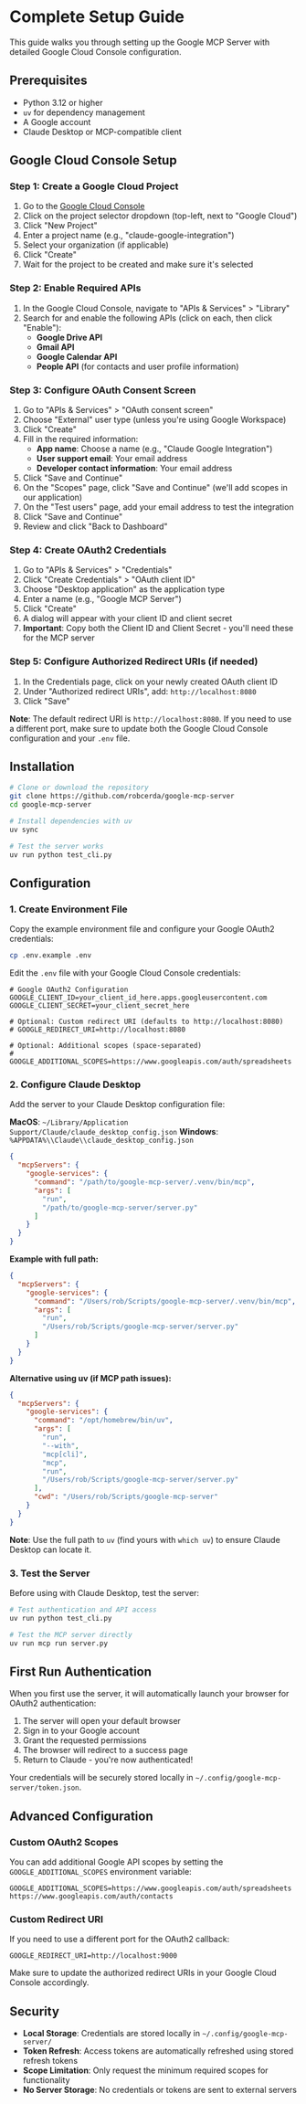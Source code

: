 # Complete Setup Guide

This guide walks you through setting up the Google MCP Server with detailed Google Cloud Console configuration.

## Prerequisites

- Python 3.12 or higher
- `uv` for dependency management
- A Google account
- Claude Desktop or MCP-compatible client

## Google Cloud Console Setup

### Step 1: Create a Google Cloud Project

1. Go to the [Google Cloud Console](https://console.cloud.google.com/)
2. Click on the project selector dropdown (top-left, next to "Google Cloud")
3. Click "New Project"
4. Enter a project name (e.g., "claude-google-integration")
5. Select your organization (if applicable)
6. Click "Create"
7. Wait for the project to be created and make sure it's selected

### Step 2: Enable Required APIs

1. In the Google Cloud Console, navigate to "APIs & Services" > "Library"
2. Search for and enable the following APIs (click on each, then click "Enable"):
   - **Google Drive API**
   - **Gmail API**
   - **Google Calendar API**
   - **People API** (for contacts and user profile information)

### Step 3: Configure OAuth Consent Screen

1. Go to "APIs & Services" > "OAuth consent screen"
2. Choose "External" user type (unless you're using Google Workspace)
3. Click "Create"
4. Fill in the required information:
   - **App name**: Choose a name (e.g., "Claude Google Integration")
   - **User support email**: Your email address
   - **Developer contact information**: Your email address
5. Click "Save and Continue"
6. On the "Scopes" page, click "Save and Continue" (we'll add scopes in our application)
7. On the "Test users" page, add your email address to test the integration
8. Click "Save and Continue"
9. Review and click "Back to Dashboard"

### Step 4: Create OAuth2 Credentials

1. Go to "APIs & Services" > "Credentials"
2. Click "Create Credentials" > "OAuth client ID"
3. Choose "Desktop application" as the application type
4. Enter a name (e.g., "Google MCP Server")
5. Click "Create"
6. A dialog will appear with your client ID and client secret
7. **Important**: Copy both the Client ID and Client Secret - you'll need these for the MCP server

### Step 5: Configure Authorized Redirect URIs (if needed)

1. In the Credentials page, click on your newly created OAuth client ID
2. Under "Authorized redirect URIs", add: `http://localhost:8080`
3. Click "Save"

**Note**: The default redirect URI is `http://localhost:8080`. If you need to use a different port, make sure to update both the Google Cloud Console configuration and your `.env` file.

## Installation

```bash
# Clone or download the repository
git clone https://github.com/robcerda/google-mcp-server
cd google-mcp-server

# Install dependencies with uv
uv sync

# Test the server works
uv run python test_cli.py
```

## Configuration

### 1. Create Environment File

Copy the example environment file and configure your Google OAuth2 credentials:

```bash
cp .env.example .env
```

Edit the `.env` file with your Google Cloud Console credentials:

```env
# Google OAuth2 Configuration
GOOGLE_CLIENT_ID=your_client_id_here.apps.googleusercontent.com
GOOGLE_CLIENT_SECRET=your_client_secret_here

# Optional: Custom redirect URI (defaults to http://localhost:8080)
# GOOGLE_REDIRECT_URI=http://localhost:8080

# Optional: Additional scopes (space-separated)
# GOOGLE_ADDITIONAL_SCOPES=https://www.googleapis.com/auth/spreadsheets
```

### 2. Configure Claude Desktop

Add the server to your Claude Desktop configuration file:

**MacOS**: `~/Library/Application Support/Claude/claude_desktop_config.json`
**Windows**: `%APPDATA%\\Claude\\claude_desktop_config.json`

```json
{
  "mcpServers": {
    "google-services": {
      "command": "/path/to/google-mcp-server/.venv/bin/mcp",
      "args": [
        "run",
        "/path/to/google-mcp-server/server.py"
      ]
    }
  }
}
```

**Example with full path:**
```json
{
  "mcpServers": {
    "google-services": {
      "command": "/Users/rob/Scripts/google-mcp-server/.venv/bin/mcp",
      "args": [
        "run",
        "/Users/rob/Scripts/google-mcp-server/server.py"
      ]
    }
  }
}
```

**Alternative using uv (if MCP path issues):**
```json
{
  "mcpServers": {
    "google-services": {
      "command": "/opt/homebrew/bin/uv",
      "args": [
        "run",
        "--with",
        "mcp[cli]",
        "mcp",
        "run",
        "/Users/rob/Scripts/google-mcp-server/server.py"
      ],
      "cwd": "/Users/rob/Scripts/google-mcp-server"
    }
  }
}
```

**Note**: Use the full path to `uv` (find yours with `which uv`) to ensure Claude Desktop can locate it.

### 3. Test the Server

Before using with Claude Desktop, test the server:

```bash
# Test authentication and API access
uv run python test_cli.py

# Test the MCP server directly 
uv run mcp run server.py
```

## First Run Authentication

When you first use the server, it will automatically launch your browser for OAuth2 authentication:

1. The server will open your default browser
2. Sign in to your Google account
3. Grant the requested permissions
4. The browser will redirect to a success page
5. Return to Claude - you're now authenticated!

Your credentials will be securely stored locally in `~/.config/google-mcp-server/token.json`.

## Advanced Configuration

### Custom OAuth2 Scopes

You can add additional Google API scopes by setting the `GOOGLE_ADDITIONAL_SCOPES` environment variable:

```env
GOOGLE_ADDITIONAL_SCOPES=https://www.googleapis.com/auth/spreadsheets https://www.googleapis.com/auth/contacts
```

### Custom Redirect URI

If you need to use a different port for the OAuth2 callback:

```env
GOOGLE_REDIRECT_URI=http://localhost:9000
```

Make sure to update the authorized redirect URIs in your Google Cloud Console accordingly.

## Security

- **Local Storage**: Credentials are stored locally in `~/.config/google-mcp-server/`
- **Token Refresh**: Access tokens are automatically refreshed using stored refresh tokens
- **Scope Limitation**: Only request the minimum required scopes for functionality
- **No Server Storage**: No credentials or tokens are sent to external servers